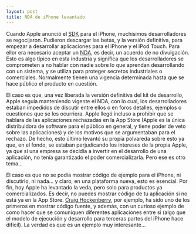```yaml
---
layout: post
title: NDA de iPhone levantado
---
```


Cuando Apple anunció el <acronym title="Software Development Kit">SDK</acronym> para el iPhone, muchísimos desarrolladores se regocijaron. Pudieron descargar las betas, y la versión definitiva, para empezar a desarrollar aplicaciones para el iPhone y el iPod Touch. Para ellor era necesario aceptar un <acronym title="Non-Disclosure Agreement">NDA</acronym>, es decir, un acuerdo de no divulgación. Esto es algo típico en esta industria y significa que los desarrolladores se comprometen a no hablar con nadie sobre lo que aprendan desarrollando con un sistema, y se utiliza para proteger secretos industriales o comerciales. Normalmente tienen una vigencia determinada hasta que se hace público el producto en cuestión.

El caso es que, una vez liberada la versión definitiva del kit de desarrollo, Apple seguia manteniendo vigente el NDA, con lo cual, los desarrolladores estaban impedidos de discutir entre ellos o en foros detalles, ejemplos o cuestiones que se les ocurriera. Apple llegó incluso a prohibir que se hablara de las aplicaciones rechazadas en la App Store (Apple es la única distribuidora de software para el público en general, y tiene poder de veto sobre las aplicaciones) y de los motivos que se argumentaban para el rechazo. De hecho, esto último levantó su propia polvareda sobre esto ya que, en el fondo, se estaban perjudicando los intereses de la propia Apple, ya que si una empresa se decidía a invertir en el desarrollo de una aplicación, no tenía garantizado el poder comercializarla. Pero ese es otro tema...

El caso es que no se podia mostrar código de ejemplo para el iPhone, ni discutirlo, ni nada... y claro, en una plataforma nueva, esto es esencial. Por fin, hoy Apple ha levantado la veda, pero solo para productos ya comercializados. Es decir, no puedes mostrar código de tu aplicación si no está ya en la App Store. [Craig Hockenberry](http://furbo.org/2008/10/01/redacted/), por ejemplo, ha sido uno de los primeros en mostrar código fuente, y además, con un curioso ejemplo de como hacer que se comuniquen diferentes aplicaciones entre si (algo que el modelo de ejecución y desarrollo para terceras partes del iPhone hace difícil). La verdad es que es un ejemplo muy interesante...
